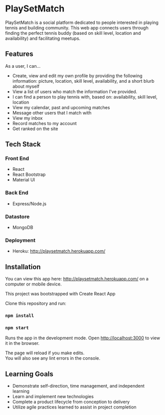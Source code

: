 # PlaySetMatch

PlaySetMatch is a social platform dedicated to people interested in playing tennis and building community. This web app connects users through finding the perfect tennis buddy (based on skill level, location and availability) and facilitating meetups. 

## Features
As a user, I can... 
- Create, view and edit my own profile by providing the following information: picture, location, skill level, availability, and a short blurb about myself
- View a list of users who match the information I've provided.
- I can find a person to play tennis with, based on: availability, skill level, location 
- View my calendar, past and upcoming matches 
- Message other users that I match with
- View my inbox
- Record matches to my account 
- Get ranked on the site

## Tech Stack

### Front End
- React
- React Bootstrap
- Material UI
### Back End
- Express/Node.js
### Datastore
- MongoDB
### Deployment
- Heroku: http://playsetmatch.herokuapp.com/

## Installation

You can view this app here: http://playsetmatch.herokuapp.com/ on a computer or mobile device. 

This project was bootstrapped with Create React App

Clone this repository and run: 
### `npm install`
### `npm start`

Runs the app in the development mode.
Open [http://localhost:3000](http://localhost:3000) to view it in the browser.

The page will reload if you make edits.\
You will also see any lint errors in the console.
## Learning Goals

- Demonstrate self-direction, time management, and independent learning
- Learn and implement new technologies
- Complete a product lifecycle from conception to delivery
- Utilize agile practices learned to assist in project completion
